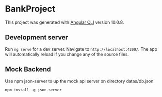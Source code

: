 # BankProject

This project was generated with [Angular CLI](https://github.com/angular/angular-cli) version 10.0.8.

## Development server

Run `ng serve` for a dev server. Navigate to `http://localhost:4200/`. The app will automatically reload if you change any of the source files.

## Mock Backend

Use npm json-server to up the mock api server on directory datas/db.json

`npm install -g json-server`
